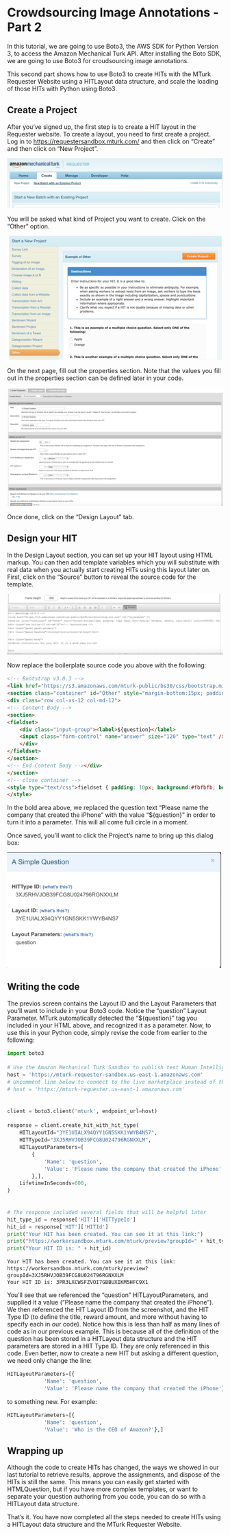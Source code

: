 
# Crowdsourcing Image Annotations - Part 2
In this tutorial, we are going to use Boto3, the AWS SDK for Python Version 3, to access the Amazon Mechanical Turk API. After installing the Boto SDK, we are going to use Boto3 for croudsourcing image annotations.

This second part shows how to use Boto3 to create HITs with the MTurk Requester Website using a HITLayout data structure, and scale the loading of those HITs with Python using Boto3.


## Create a Project
After you’ve signed up, the first step is to create a HIT layout in the Requester website. To create a layout, you need to first create a project. Log in to https://requestersandbox.mturk.com/ and then click on “Create” and then click on “New Project”.

![Create New Project](images/crowdsourcing_image_annotation_part2_img1.png)

You will be asked what kind of Project you want to create. Click on the “Other” option.

![Other Project](images/crowdsourcing_image_annotation_part2_img2.png)

On the next page, fill out the properties section. Note that the values you fill out in the properties section can be defined later in your code.

![Properties Section](images/crowdsourcing_image_annotation_part2_img3.png)

Once done, click on the “Design Layout” tab.

## Design your HIT
In the Design Layout section, you can set up your HIT layout using HTML markup. You can then add template variables which you will substitute with real data when you actually start creating HITs using this layout later on. First, click on the “Source” button to reveal the source code for the template.

![Source Section](images/crowdsourcing_image_annotation_part2_img4.png)

Now replace the boilerplate source code you above with the following:

```html
<!-- Bootstrap v3.0.3 -->
<link href="https://s3.amazonaws.com/mturk-public/bs30/css/bootstrap.min.css" rel="stylesheet" />
<section class="container" id="Other" style="margin-bottom:15px; padding: 10px 10px; font-family: Verdana, Geneva, sans-serif; color:#333333; font-size:0.9em;">
<div class="row col-xs-12 col-md-12">
<!-- Content Body -->
<section>
<fieldset>
    <div class="input-group"><label>${question}</label> 
    <input class="form-control" name="answer" size="120" type="text" />
    </div>
</fieldset>
</section>
<!-- End Content Body --></div>
</section>
<!-- close container -->
<style type="text/css">fieldset { padding: 10px; background:#fbfbfb; border-radius:5px; margin-bottom:5px; }
</style>
```

In the bold area above, we replaced the question text “Please name the company that created the iPhone” with the value “${question}” in order to turn it into a parameter. This will all come full circle in a moment.

Once saved, you’ll want to click the Project’s name to bring up this dialog box:

<img src="images/crowdsourcing_image_annotation_part2_img5.png" width="500">



## Writing the code
The previos screen contains the Layout ID and the Layout Parameters that you’ll want to include in your Boto3 code. Notice the “question” Layout Parameter. MTurk automatically detected the “${question}” tag you included in your HTML above, and recognized it as a parameter. Now, to use this in your Python code, simply revise the code from earlier to the following:


```python
import boto3

# Use the Amazon Mechanical Turk Sandbox to publish test Human Intelligence Tasks (HITs) without paying any money.
host = 'https://mturk-requester-sandbox.us-east-1.amazonaws.com'
# Uncomment line below to connect to the live marketplace instead of the sandbox
# host = 'https://mturk-requester.us-east-1.amazonaws.com'


client = boto3.client('mturk', endpoint_url=host)

response = client.create_hit_with_hit_type(
    HITLayoutId="3YE1UIALX94QYY1GN5SKK1YWYB4NS7",
    HITTypeId="3XJ5RHVJOB39FCG8U024796RGNXXLM",
    HITLayoutParameters=[
        {
            'Name': 'question',
            'Value': 'Please name the company that created the iPhone'
        },],
    LifetimeInSeconds=600,
)


# The response included several fields that will be helpful later
hit_type_id = response['HIT']['HITTypeId']
hit_id = response['HIT']['HITId']
print("Your HIT has been created. You can see it at this link:")
print("https://workersandbox.mturk.com/mturk/preview?groupId=" + hit_type_id)
print("Your HIT ID is: " + hit_id)

```

    Your HIT has been created. You can see it at this link:
    https://workersandbox.mturk.com/mturk/preview?groupId=3XJ5RHVJOB39FCG8U024796RGNXXLM
    Your HIT ID is: 3PR3LXCWSFZVOI7GBBUXIKM5HFC9X1


You’ll see that we referenced the “question” HITLayoutParameters, and supplied it a value (“Please name the company that created the iPhone”). We then referenced the HIT Layout ID from the screenshot, and the HIT Type ID (to define the title, reward amount, and more without having to specify each in our code). Notice how this is less than half as many lines of code as in our previous example. This is because all of the definition of the question has been stored in a HITLayout data structure and the HIT parameters are stored in a HIT Type ID. They are only referenced in this code. Even better, now to create a new HIT but asking a different question, we need only change the line:

```python
HITLayoutParameters=[{
            'Name': 'question',
            'Value': 'Please name the company that created the iPhone'},]
```

to something new. For example:

```python
HITLayoutParameters=[{
            'Name': 'question',
            'Value': 'Who is the CEO of Amazon?'},]
```

## Wrapping up
Although the code to create HITs has changed, the ways we showed in our last tutorial to retrieve results, approve the assignments, and dispose of the HITs is still the same. This means you can easily get started with HTMLQuestion, but if you have more complex templates, or want to separate your question authoring from you code, you can do so with a HITLayout data structure.

That’s it. You have now completed all the steps needed to create HITs using a HITLayout data structure and the MTurk Requester Website.
